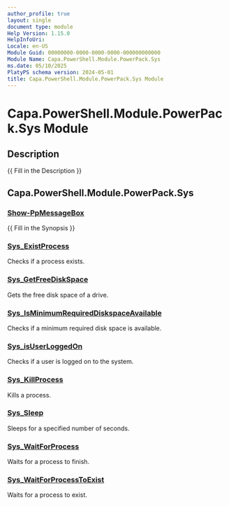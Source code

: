 ```yaml
---
author_profile: true
layout: single
document type: module
Help Version: 1.15.0
HelpInfoUri: 
Locale: en-US
Module Guid: 00000000-0000-0000-0000-000000000000
Module Name: Capa.PowerShell.Module.PowerPack.Sys
ms.date: 05/10/2025
PlatyPS schema version: 2024-05-01
title: Capa.PowerShell.Module.PowerPack.Sys Module
---
```


# Capa.PowerShell.Module.PowerPack.Sys Module

## Description

{{ Fill in the Description }}

## Capa.PowerShell.Module.PowerPack.Sys

### [Show-PpMessageBox](Show-PpMessageBox.md)

{{ Fill in the Synopsis }}

### [Sys_ExistProcess](Sys_ExistProcess.md)

Checks if a process exists.

### [Sys_GetFreeDiskSpace](Sys_GetFreeDiskSpace.md)

Gets the free disk space of a drive.

### [Sys_IsMinimumRequiredDiskspaceAvailable](Sys_IsMinimumRequiredDiskspaceAvailable.md)

Checks if a minimum required disk space is available.

### [Sys_isUserLoggedOn](Sys_isUserLoggedOn.md)

Checks if a user is logged on to the system.

### [Sys_KillProcess](Sys_KillProcess.md)

Kills a process.

### [Sys_Sleep](Sys_Sleep.md)

Sleeps for a specified number of seconds.

### [Sys_WaitForProcess](Sys_WaitForProcess.md)

Waits for a process to finish.

### [Sys_WaitForProcessToExist](Sys_WaitForProcessToExist.md)

Waits for a process to exist.

